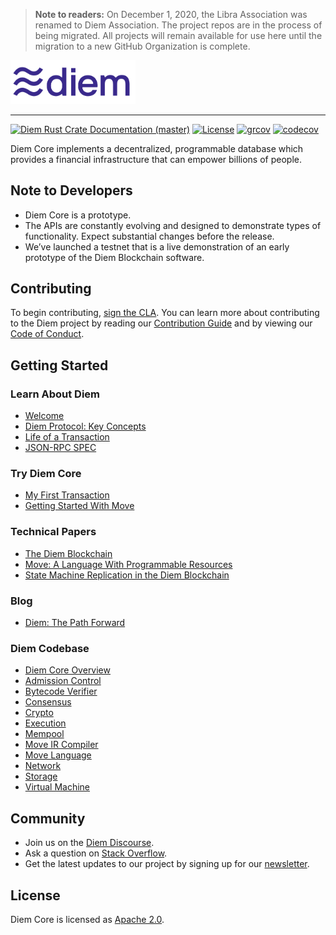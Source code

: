 > **Note to readers:** On December 1, 2020, the Libra Association was renamed to Diem Association. The project repos are in the process of being migrated. All projects will remain available for use here until the migration to a new GitHub Organization is complete.

<a href="https://developers.diem.com">
	<img width="200" src="./.assets/diem.png" alt="Diem Logo" />
</a>

---

[![Diem Rust Crate Documentation (master)](https://img.shields.io/badge/docs-master-59f)](https://diem.github.io/diem/)
[![License](https://img.shields.io/badge/license-Apache-green.svg)](LICENSE)
[![grcov](https://img.shields.io/badge/Coverage-grcov-green)](https://ci-artifacts.diem.com/coverage/unit-coverage/latest/index.html)
[![codecov](https://codecov.io/gh/diem/diem/branch/master/graph/badge.svg)](https://codecov.io/gh/diem/diem)

Diem Core implements a decentralized, programmable database which provides a financial infrastructure that can empower billions of people.

## Note to Developers
* Diem Core is a prototype.
* The APIs are constantly evolving and designed to demonstrate types of functionality. Expect substantial changes before the release.
* We’ve launched a testnet that is a live demonstration of an early prototype of the Diem Blockchain software.

## Contributing

To begin contributing, [sign the CLA](https://diem.com/en-US/cla-sign/). You can learn more about contributing to the Diem project by reading our [Contribution Guide](https://developers.diem.com/docs/community/contributing) and by viewing our [Code of Conduct](https://developers.diem.com/docs/policies/code-of-conduct).

## Getting Started

### Learn About Diem
* [Welcome](https://developers.diem.com/docs/welcome-to-diem)
* [Diem Protocol: Key Concepts](https://developers.diem.com/docs/diem-protocol)
* [Life of a Transaction](https://developers.diem.com/docs/life-of-a-transaction)
* [JSON-RPC SPEC](json-rpc/json-rpc-spec.md)

### Try Diem Core
* [My First Transaction](https://developers.diem.com/docs/my-first-transaction)
* [Getting Started With Move](https://developers.diem.com/docs/move-overview)

### Technical Papers
* [The Diem Blockchain](https://developers.diem.com/docs/the-diem-blockchain-paper)
* [Move: A Language With Programmable Resources](https://developers.diem.com/docs/move-paper)
* [State Machine Replication in the Diem Blockchain](https://developers.diem.com/docs/state-machine-replication-paper)

### Blog
* [Diem: The Path Forward](https://developers.diem.com/blog/2019/06/18/the-path-forward/)

### Diem Codebase

* [Diem Core Overview](https://developers.diem.com/docs/diem-core-overview)
* [Admission Control](https://developers.diem.com/docs/crates/admission-control)
* [Bytecode Verifier](https://developers.diem.com/docs/crates/bytecode-verifier)
* [Consensus](https://developers.diem.com/docs/crates/consensus)
* [Crypto](https://developers.diem.com/docs/crates/crypto)
* [Execution](https://developers.diem.com/docs/crates/executor)
* [Mempool](https://developers.diem.com/docs/crates/mempool)
* [Move IR Compiler](https://developers.diem.com/docs/crates/ir-to-bytecode)
* [Move Language](https://developers.diem.com/docs/crates/move-language)
* [Network](https://developers.diem.com/docs/crates/network)
* [Storage](https://developers.diem.com/docs/crates/storage)
* [Virtual Machine](https://developers.diem.com/docs/crates/vm)


## Community

* Join us on the [Diem Discourse](https://community.diem.com).
* Ask a question on [Stack Overflow](https://stackoverflow.com/questions/tagged/diem).
* Get the latest updates to our project by signing up for our [newsletter](https://developers.diem.com/newsletter_form).

## License

Diem Core is licensed as [Apache 2.0](https://github.com/diem/diem/blob/master/LICENSE).
